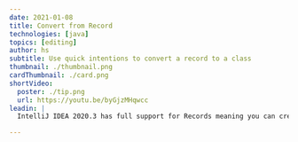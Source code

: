 ```yaml
---
date: 2021-01-08
title: Convert from Record
technologies: [java]
topics: [editing]
author: hs
subtitle: Use quick intentions to convert a record to a class
thumbnail: ./thumbnail.png
cardThumbnail: ./card.png
shortVideo:
  poster: ./tip.png
  url: https://youtu.be/byGjzMHqwcc
leadin: |
  IntelliJ IDEA 2020.3 has full support for Records meaning you can create them and convert them to a class and IntelliJ IDEA will create the requisite methods.

---
```

